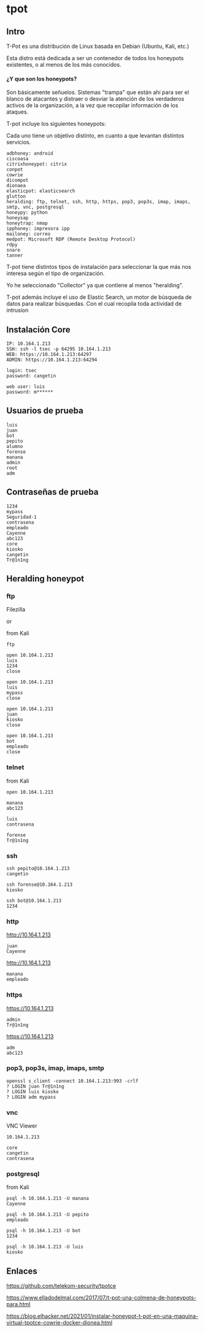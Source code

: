 # tpot

## Intro

T-Pot es una distribución de Linux basada en Debian (Ubuntu, Kali, etc.)

Esta distro está dedicada a ser un contenedor de todos los honeypots existentes, o al menos de los más conocidos.

#### ¿Y que son los honeypots?

Son básicamente señuelos. Sistemas "trampa" que están ahí para ser el blanco de atacantes y distraer o desviar la atención de los verdaderos activos de la organización, a la vez que recopilar información de los ataques.

T-pot incluye los siguientes honeypots:

Cada uno tiene un objetivo distinto, en cuanto a que levantan distintos servicios.

```
adbhoney: android
ciscoasa
citrixhoneypot: citrix
conpot
cowrie
dicompot
dionaea
elasticpot: elasticsearch
glutton
heralding: ftp, telnet, ssh, http, https, pop3, pop3s, imap, imaps, smtp, vnc, postgresql
honeypy: python
honeysap
honeytrap: nmap
ipphoney: impresora ipp
mailoney: correo
medpot: Microsoft RDP (Remote Desktop Protocol)
rdpy
snare
tanner
```

T-pot tiene distintos tipos de instalación para seleccionar la que más nos interesa según el tipo de organización.

Yo he seleccionado "Collector" ya que contiene al menos "heralding".

T-pot además incluye el uso de Elastic Search, un motor de búsqueda de datos para realizar búsquedas. Con el cual recopila toda actividad de intrusion

## Instalación Core

```
IP: 10.164.1.213
SSH: ssh -l tsec -p 64295 10.164.1.213
WEB: https://10.164.1.213:64297
ADMIN: https://10.164.1.213:64294
```

```
login: tsec
password: cangetin
```

```
web user: luis
password: m******
```

## Usuarios de prueba

```
luis
juan
bot
pepito
alumno
forense
manana
admin
root
adm
```

## Contraseñas de prueba

```
1234
mypass
Seguridad-1
contrasena
empleado
Cayenne
abc123
core
kiosko
cangetin
Tr@1n1ng
```

## Heralding honeypot

### ftp

Filezilla

or

from Kali

```
ftp

open 10.164.1.213
luis
1234
close

open 10.164.1.213
luis
mypass
close

open 10.164.1.213
juan
kiosko
close

open 10.164.1.213
bot
empleado
close
```

### telnet

from Kali

```
open 10.164.1.213

manana
abc123

luis
contrasena

forense
Tr@1n1ng
```

### ssh

```
ssh pepito@10.164.1.213
cangetin

ssh forense@10.164.1.213
kiosko

ssh bot@10.164.1.213
1234
```

### http

http://10.164.1.213

```
juan
Cayenne
```

http://10.164.1.213

```
manana
empleado
```

### https


https://10.164.1.213

```
admin
Tr@1n1ng
```

https://10.164.1.213

```
adm
abc123
```

### pop3, pop3s, imap, imaps, smtp

```
openssl s_client -connect 10.164.1.213:993 -crlf
? LOGIN juan Tr@1n1ng
? LOGIN luis kiosko
? LOGIN adm mypass
```

### vnc

VNC Viewer

```
10.164.1.213

core
cangetin
contrasena
```

### postgresql

from Kali

```
psql -h 10.164.1.213 -U manana
Cayenne

psql -h 10.164.1.213 -U pepito
empleado

psql -h 10.164.1.213 -U bot
1234

psql -h 10.164.1.213 -U luis
kiosko
```

## Enlaces

https://github.com/telekom-security/tpotce

https://www.elladodelmal.com/2017/07/t-pot-una-colmena-de-honeypots-para.html

https://blog.elhacker.net/2021/01/instalar-honeypot-t-pot-en-una-maquina-virtual-tpotce-cowrie-docker-dionea.html
